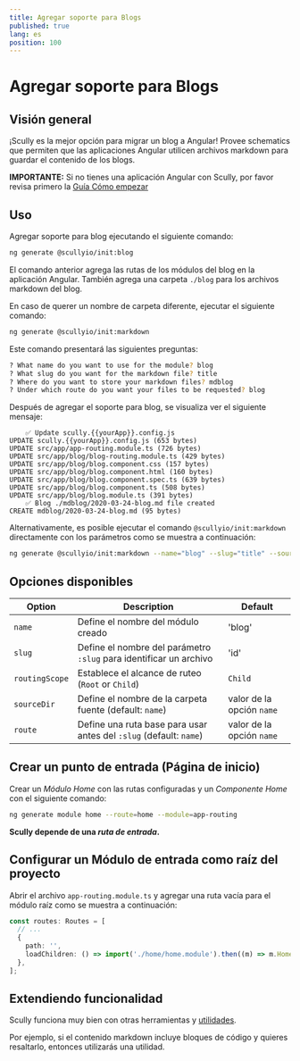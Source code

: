 ```yaml
---
title: Agregar soporte para Blogs
published: true
lang: es
position: 100
---
```


# Agregar soporte para Blogs

## Visión general

¡Scully es la mejor opción para migrar un blog a Angular!
Provee schematics que permiten que las aplicaciones Angular utilicen archivos markdown para guardar el contenido de los blogs.

**IMPORTANTE:** Si no tienes una aplicación Angular con Scully, por favor revisa primero la [Guía Cómo empezar](/docs/learn/getting-started/requirements)

## Uso

Agregar soporte para blog ejecutando el siguiente comando:

```bash
ng generate @scullyio/init:blog
```

El comando anterior agrega las rutas de los módulos del blog en la aplicación Angular.
También agrega una carpeta `./blog` para los archivos markdown del blog.

En caso de querer un nombre de carpeta diferente, ejecutar el siguiente comando:

```bash
ng generate @scullyio/init:markdown
```

Este comando presentará las siguientes preguntas:

```bash
? What name do you want to use for the module? blog
? What slug do you want for the markdown file? title
? Where do you want to store your markdown files? mdblog
? Under which route do you want your files to be requested? blog
```

Después de agregar el soporte para blog, se visualiza ver el siguiente mensaje:

```output
    ✅️ Update scully.{{yourApp}}.config.js
UPDATE scully.{{yourApp}}.config.js (653 bytes)
UPDATE src/app/app-routing.module.ts (726 bytes)
UPDATE src/app/blog/blog-routing.module.ts (429 bytes)
UPDATE src/app/blog/blog.component.css (157 bytes)
UPDATE src/app/blog/blog.component.html (160 bytes)
UPDATE src/app/blog/blog.component.spec.ts (639 bytes)
UPDATE src/app/blog/blog.component.ts (508 bytes)
UPDATE src/app/blog/blog.module.ts (391 bytes)
    ✅️ Blog ./mdblog/2020-03-24-blog.md file created
CREATE mdblog/2020-03-24-blog.md (95 bytes)
```

Alternativamente, es posible ejecutar el comando `@scullyio/init:markdown` directamente con los parámetros como se muestra a continuación:

```bash
ng generate @scullyio/init:markdown --name="blog" --slug="title" --source-dir="mdblog" --route="blog"
```

## Opciones disponibles

| Option         | Description                                                        | Default                   |
| -------------- | ------------------------------------------------------------------ | ------------------------- |
| `name`         | Define el nombre del módulo creado                                 | 'blog'                    |
| `slug`         | Define el nombre del parámetro `:slug` para identificar un archivo | 'id'                      |
| `routingScope` | Establece el alcance de ruteo (`Root` or `Child`)                  | `Child`                   |
| `sourceDir`    | Define el nombre de la carpeta fuente (default: `name`)            | valor de la opción `name` |
| `route`        | Define una ruta base para usar antes del `:slug` (default: `name`) | valor de la opción `name` |

## Crear un punto de entrada (Página de inicio)

Crear un _Módulo Home_ con las rutas configuradas y un _Componente Home_ con el siguiente comando:

```bash
ng generate module home --route=home --module=app-routing
```

**Scully depende de una _ruta de entrada_.**

## Configurar un Módulo de entrada como raíz del proyecto

Abrir el archivo `app-routing.module.ts` y agregar una ruta vacía para el módulo raíz como se muestra a continuación:

```typescript
const routes: Routes = [
  // ...
  {
    path: '',
    loadChildren: () => import('./home/home.module').then((m) => m.HomeModule),
  },
];
```

## Extendiendo funcionalidad

Scully funciona muy bien con otras herramientas y [utilidades](/docs/Reference/utilities/overview.md).

Por ejemplo, si el contenido markdown incluye bloques de código y quieres resaltarlo, entonces utilizarás una utilidad.

